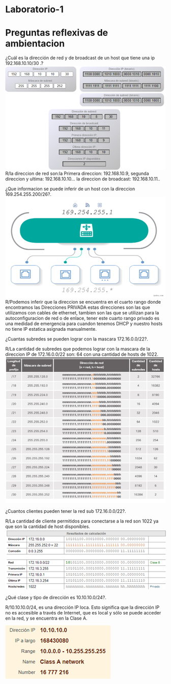 # Laboratorio-1
# Preguntas reflexivas de ambientacion

¿Cuál es la dirección de red y de broadcast de un host que tiene una ip 192.168.10.10/30 .?
![Alt text](image.png)
R/la direccion de red son:la Primera direccion: 192.168.10.9, segunda direccion y ultima: 192.168.10.10...
la direccion de broadcast: 192.168.10.11..

¿Que informacion se puede inferir de un host con la direccion 169.254.255.200/26?.
![Alt text](image-2.png)
R/Podemos inferir que la direccion se encuentra en el cuarto rango donde encontramos las Direcciones PRIVADA estas direcciones son las que utilizamos con cables de ethernet, tambien son las que se utilizan para la autoconfiguracion de red o de enlace,
tener este cuarto rango privado es una medidad de emergencia para cuandon tenemos DHCP y nuestro hosts no tiene IP estatica asignada manualmente.

¿Cuantas subredes se pueden lograr con la mascara 172.16.0.0/22?.

R/La cantidad de subredes que podemos lograr con la mascara de la direccion IP de 172.16.0.0/22 son: 64 con una cantidad de hosts de 1022.
![Alt text](image-5.png)

¿Cuantos clientes pueden tener la red sub 172.16.0.0/22?.

R/La cantidad de cliente permitidos para conectarse a la red son 1022 ya que son la cantidad de host disponibles.
![Alt text](image-4.png)

¿Qué clase y tipo de dirección es 10.10.10.0/24?.

R/10.10.10.0/24, es una dirección IP loca.
Esto significa que la dirección IP no es accesible a través de Internet, que es local y sólo se puede acceder en la red, y se encuentra en la Clase A.

![Alt text](image-6.png)

